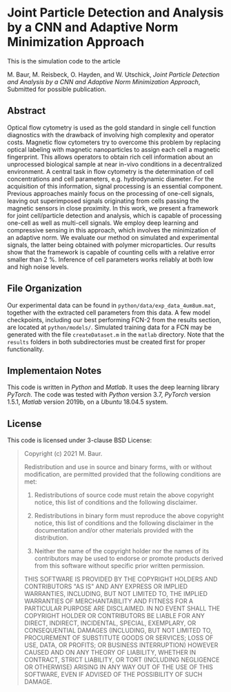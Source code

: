 # Joint Particle Detection and Analysis by a CNN and Adaptive Norm Minimization Approach

This is the simulation code to the article

M. Baur, M. Reisbeck, O. Hayden, and W. Utschick, _Joint Particle Detection and Analysis by a CNN and Adaptive Norm Minimization Approach_, Submitted for possible publication.

## Abstract
Optical flow cytometry is used as the gold standard in single cell function diagnostics with the drawback of involving high complexity and operator costs. Magnetic flow cytometers try to overcome this problem by replacing optical labeling with magnetic nanoparticles to assign each cell a magnetic fingerprint. This allows operators to obtain rich cell information about an unprocessed biological sample at near in-vivo conditions in a decentralized environment. A central task in flow cytometry is the determination of cell concentrations and cell parameters, e.g. hydrodynamic diameter. For the acquisition of this information, signal processing is an essential component. Previous approaches mainly focus on the processing of one-cell signals, leaving out superimposed signals originating from cells passing the magnetic sensors in close proximity. In this work, we present a framework for joint cell/particle detection and analysis, which is capable of processing one-cell as well as multi-cell signals. We employ deep learning and compressive sensing in this approach, which involves the minimization of an adaptive norm. We evaluate our method on simulated and experimental signals, the latter being obtained with polymer microparticles. Our results show that the framework is capable of counting cells with a relative error smaller than 2 %. Inference of cell parameters works reliably at both low and high noise levels.

## File Organization
Our experimental data can be found in `python/data/exp_data_4um8um.mat`, together with the extracted cell parameters from this data. A few model checkpoints, including our best performing FCN-2 from the results section, are located at `python/models/`. Simulated training data for a FCN may be generated with the file `createDataset.m` in the `matlab` directory. Note that the `results` folders in both subdirectories must be created first for proper functionality.

## Implementaion Notes
This code is written in _Python_ and _Matlab_. It uses the deep learning library _PyTorch_.
The code was tested with _Python_ version 3.7, _PyTorch_ version 1.5.1, _Matlab_ version 2019b, on a _Ubuntu_ 18.04.5 system.

## License
This code is licensed under 3-clause BSD License:

>Copyright (c) 2021 M. Baur.
>
>Redistribution and use in source and binary forms, with or without modification, are permitted provided that the following conditions are met:
>
>1. Redistributions of source code must retain the above copyright notice, this list of conditions and the following disclaimer.
>
>2. Redistributions in binary form must reproduce the above copyright notice, this list of conditions and the following disclaimer in the documentation and/or other materials provided with the distribution.
>
>3. Neither the name of the copyright holder nor the names of its contributors may be used to endorse or promote products derived from this software without specific prior written permission.
>
>THIS SOFTWARE IS PROVIDED BY THE COPYRIGHT HOLDERS AND CONTRIBUTORS "AS IS" AND ANY EXPRESS OR IMPLIED WARRANTIES, INCLUDING, BUT NOT LIMITED TO, THE IMPLIED WARRANTIES OF MERCHANTABILITY AND FITNESS FOR A PARTICULAR PURPOSE ARE DISCLAIMED. IN NO EVENT SHALL THE COPYRIGHT HOLDER OR CONTRIBUTORS BE LIABLE FOR ANY DIRECT, INDIRECT, INCIDENTAL, SPECIAL, EXEMPLARY, OR CONSEQUENTIAL DAMAGES (INCLUDING, BUT NOT LIMITED TO, PROCUREMENT OF SUBSTITUTE GOODS OR SERVICES; LOSS OF USE, DATA, OR PROFITS; OR BUSINESS INTERRUPTION) HOWEVER CAUSED AND ON ANY THEORY OF LIABILITY, WHETHER IN CONTRACT, STRICT LIABILITY, OR TORT (INCLUDING NEGLIGENCE OR OTHERWISE) ARISING IN ANY WAY OUT OF THE USE OF THIS SOFTWARE, EVEN IF ADVISED OF THE POSSIBILITY OF SUCH DAMAGE.
